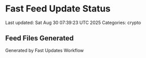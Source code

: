 # Fast Feed Update Status
Last updated: Sat Aug 30 07:39:23 UTC 2025
Categories: crypto

## Feed Files Generated

Generated by Fast Updates Workflow
